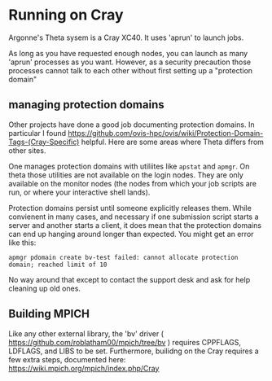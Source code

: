# Running on Cray

Argonne's Theta sysem is a Cray XC40.  It uses 'aprun' to launch jobs.

As long as you have requested enough nodes, you can launch as many 'aprun'
processes as you want.  However, as a security precaution those processes
cannot talk to each other without first setting up a "protection domain"

## managing protection domains

Other projects have done a good job documenting protection domains.  In
particular I found
https://github.com/ovis-hpc/ovis/wiki/Protection-Domain-Tags-(Cray-Specific)
helpful.  Here are some areas where Theta differs from other sites.

One manages protection domains with utiliites like `apstat` and `apmgr`.  On
theta those utilities are not available on the login nodes.  They are only
available on the monitor nodes (the nodes from which your job scripts are run,
or where your interactive shell lands).

Protection domains persist until someone explicitly releases them.  While
convienent in many cases, and necessary if one submission script starts a
server and another starts a client, it does mean that the protection domains
can end up hanging around longer than expected.  You might get an error like
this:

    apmgr pdomain create bv-test failed: cannot allocate protection domain; reached limit of 10

No way around that except to contact the support desk and ask for help cleaning up old ones.

## Building MPICH

Like any other external library, the 'bv' driver (
https://github.com/roblatham00/mpich/tree/bv
) requires CPPFLAGS, LDFLAGS, and LIBS to be set.  Furthermore, builidng on
the Cray requires a few extra steps, documented here:
https://wiki.mpich.org/mpich/index.php/Cray

